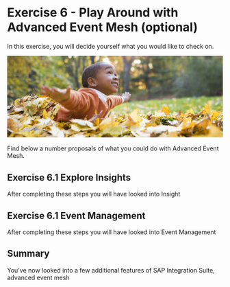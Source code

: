# Exercise 6 - Play Around with Advanced Event Mesh (optional)

In this exercise, you will decide yourself what you would like to check on. 

![Pic 1](/./images/IN261-ex6-1.png)

Find below a number proposals of what you could do with Advanced Event Mesh. 

## Exercise 6.1 Explore Insights

After completing these steps you will have looked into Insight

## Exercise 6.1 Event Management

After completing these steps you will have looked into Event Management

## Summary

You've now looked into a few additional features of SAP Integration Suite, advanced event mesh



